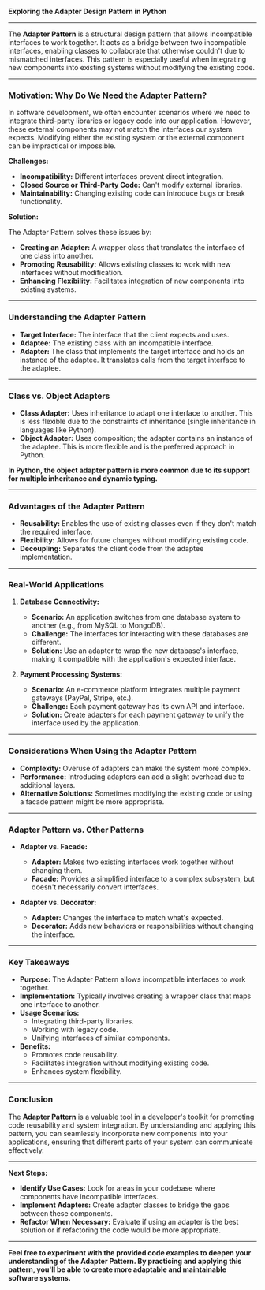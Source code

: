 **Exploring the Adapter Design Pattern in Python**

---

The **Adapter Pattern** is a structural design pattern that allows incompatible interfaces to work together. It acts as a bridge between two incompatible interfaces, enabling classes to collaborate that otherwise couldn't due to mismatched interfaces. This pattern is especially useful when integrating new components into existing systems without modifying the existing code.

---

### **Motivation: Why Do We Need the Adapter Pattern?**

In software development, we often encounter scenarios where we need to integrate third-party libraries or legacy code into our application. However, these external components may not match the interfaces our system expects. Modifying either the existing system or the external component can be impractical or impossible.

**Challenges:**

- **Incompatibility:** Different interfaces prevent direct integration.
- **Closed Source or Third-Party Code:** Can't modify external libraries.
- **Maintainability:** Changing existing code can introduce bugs or break functionality.

**Solution:**

The Adapter Pattern solves these issues by:

- **Creating an Adapter:** A wrapper class that translates the interface of one class into another.
- **Promoting Reusability:** Allows existing classes to work with new interfaces without modification.
- **Enhancing Flexibility:** Facilitates integration of new components into existing systems.

---

### **Understanding the Adapter Pattern**

- **Target Interface:** The interface that the client expects and uses.
- **Adaptee:** The existing class with an incompatible interface.
- **Adapter:** The class that implements the target interface and holds an instance of the adaptee. It translates calls from the target interface to the adaptee.

---

### **Class vs. Object Adapters**

- **Class Adapter:** Uses inheritance to adapt one interface to another. This is less flexible due to the constraints of inheritance (single inheritance in languages like Python).
- **Object Adapter:** Uses composition; the adapter contains an instance of the adaptee. This is more flexible and is the preferred approach in Python.

**In Python, the object adapter pattern is more common due to its support for multiple inheritance and dynamic typing.**

---

### **Advantages of the Adapter Pattern**

- **Reusability:** Enables the use of existing classes even if they don't match the required interface.
- **Flexibility:** Allows for future changes without modifying existing code.
- **Decoupling:** Separates the client code from the adaptee implementation.

---

### **Real-World Applications**

1. **Database Connectivity:**

   - **Scenario:** An application switches from one database system to another (e.g., from MySQL to MongoDB).
   - **Challenge:** The interfaces for interacting with these databases are different.
   - **Solution:** Use an adapter to wrap the new database's interface, making it compatible with the application's expected interface.

2. **Payment Processing Systems:**

   - **Scenario:** An e-commerce platform integrates multiple payment gateways (PayPal, Stripe, etc.).
   - **Challenge:** Each payment gateway has its own API and interface.
   - **Solution:** Create adapters for each payment gateway to unify the interface used by the application.

---

### **Considerations When Using the Adapter Pattern**

- **Complexity:** Overuse of adapters can make the system more complex.
- **Performance:** Introducing adapters can add a slight overhead due to additional layers.
- **Alternative Solutions:** Sometimes modifying the existing code or using a facade pattern might be more appropriate.

---

### **Adapter Pattern vs. Other Patterns**

- **Adapter vs. Facade:**

  - **Adapter:** Makes two existing interfaces work together without changing them.
  - **Facade:** Provides a simplified interface to a complex subsystem, but doesn't necessarily convert interfaces.

- **Adapter vs. Decorator:**

  - **Adapter:** Changes the interface to match what's expected.
  - **Decorator:** Adds new behaviors or responsibilities without changing the interface.

---

### **Key Takeaways**

- **Purpose:** The Adapter Pattern allows incompatible interfaces to work together.
- **Implementation:** Typically involves creating a wrapper class that maps one interface to another.
- **Usage Scenarios:**
  - Integrating third-party libraries.
  - Working with legacy code.
  - Unifying interfaces of similar components.
- **Benefits:**
  - Promotes code reusability.
  - Facilitates integration without modifying existing code.
  - Enhances system flexibility.

---

### **Conclusion**

The **Adapter Pattern** is a valuable tool in a developer's toolkit for promoting code reusability and system integration. By understanding and applying this pattern, you can seamlessly incorporate new components into your applications, ensuring that different parts of your system can communicate effectively.

---

**Next Steps:**

- **Identify Use Cases:** Look for areas in your codebase where components have incompatible interfaces.
- **Implement Adapters:** Create adapter classes to bridge the gaps between these components.
- **Refactor When Necessary:** Evaluate if using an adapter is the best solution or if refactoring the code would be more appropriate.

---

**Feel free to experiment with the provided code examples to deepen your understanding of the Adapter Pattern. By practicing and applying this pattern, you'll be able to create more adaptable and maintainable software systems.**